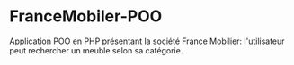 # FranceMobiler-POO
Application POO en PHP présentant la société France Mobilier: l'utilisateur peut rechercher un meuble selon sa catégorie.
